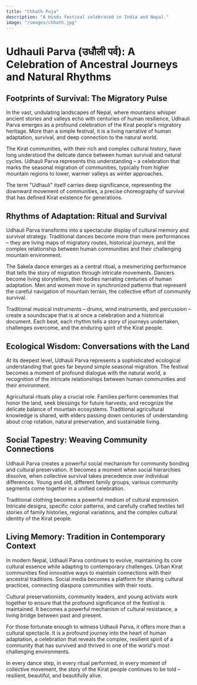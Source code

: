 ```yaml
---
title: "Chhath Puja"
description: "A Hindu festival celebrated in India and Nepal."
image: "/images/chhath.jpg"
---
```


# Udhauli Parva (उधौली पर्व): A Celebration of Ancestral Journeys and Natural Rhythms

## Footprints of Survival: The Migratory Pulse

In the vast, undulating landscapes of Nepal, where mountains whisper ancient stories and valleys echo with centuries of human resilience, Udhauli Parva emerges as a profound celebration of the Kirat people's migratory heritage. More than a simple festival, it is a living narrative of human adaptation, survival, and deep connection to the natural world.

The Kirat communities, with their rich and complex cultural history, have long understood the delicate dance between human survival and natural cycles. Udhauli Parva represents this understanding – a celebration that marks the seasonal migration of communities, typically from higher mountain regions to lower, warmer valleys as winter approaches.

The term "Udhauli" itself carries deep significance, representing the downward movement of communities, a precise choreography of survival that has defined Kirat existence for generations.

## Rhythms of Adaptation: Ritual and Survival

Udhauli Parva transforms into a spectacular display of cultural memory and survival strategy. Traditional dances become more than mere performances – they are living maps of migratory routes, historical journeys, and the complex relationship between human communities and their challenging mountain environment.

The Sakela dance emerges as a central ritual, a mesmerizing performance that tells the story of migration through intricate movements. Dancers become living storytellers, their bodies narrating centuries of human adaptation. Men and women move in synchronized patterns that represent the careful navigation of mountain terrain, the collective effort of community survival.

Traditional musical instruments – drums, wind instruments, and percussion – create a soundscape that is at once a celebration and a historical document. Each beat, each rhythm tells a story of journeys undertaken, challenges overcome, and the enduring spirit of the Kirat people.

## Ecological Wisdom: Conversations with the Land

At its deepest level, Udhauli Parva represents a sophisticated ecological understanding that goes far beyond simple seasonal migration. The festival becomes a moment of profound dialogue with the natural world, a recognition of the intricate relationships between human communities and their environment.

Agricultural rituals play a crucial role. Families perform ceremonies that honor the land, seek blessings for future harvests, and recognize the delicate balance of mountain ecosystems. Traditional agricultural knowledge is shared, with elders passing down centuries of understanding about crop rotation, natural preservation, and sustainable living.

## Social Tapestry: Weaving Community Connections

Udhauli Parva creates a powerful social mechanism for community bonding and cultural preservation. It becomes a moment when social hierarchies dissolve, when collective survival takes precedence over individual differences. Young and old, different family groups, various community segments come together in a unified celebration.

Traditional clothing becomes a powerful medium of cultural expression. Intricate designs, specific color patterns, and carefully crafted textiles tell stories of family histories, regional variations, and the complex cultural identity of the Kirat people.

## Living Memory: Tradition in Contemporary Context

In modern Nepal, Udhauli Parva continues to evolve, maintaining its core cultural essence while adapting to contemporary challenges. Urban Kirat communities find innovative ways to maintain connections with their ancestral traditions. Social media becomes a platform for sharing cultural practices, connecting diaspora communities with their roots.

Cultural preservationists, community leaders, and young activists work together to ensure that the profound significance of the festival is maintained. It becomes a powerful mechanism of cultural resistance, a living bridge between past and present.

For those fortunate enough to witness Udhauli Parva, it offers more than a cultural spectacle. It is a profound journey into the heart of human adaptation, a celebration that reveals the complex, resilient spirit of a community that has survived and thrived in one of the world's most challenging environments.

In every dance step, in every ritual performed, in every moment of collective movement, the story of the Kirat people continues to be told – resilient, beautiful, and beautifully alive.